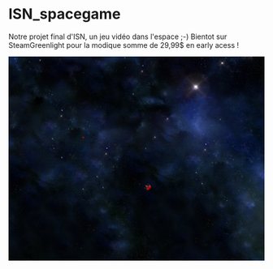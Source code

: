 # ISN_spacegame
Notre projet final d'ISN, un jeu vidéo dans l'espace ;-)
Bientot sur SteamGreenlight pour la modique somme de 29,99$ en early acess !
<p align="center"><img src="/screenshot.png" alt="Screenshot"/></p>
